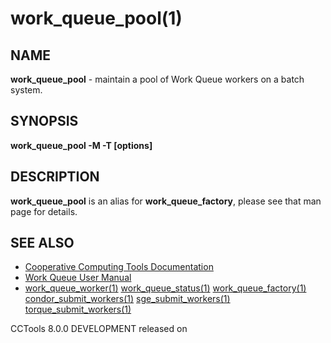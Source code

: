 






















# work_queue_pool(1)

## NAME
**work_queue_pool** - maintain a pool of Work Queue workers on a batch system.

## SYNOPSIS
****work_queue_pool -M <project-name> -T <batch-type> [options]****

## DESCRIPTION
**work_queue_pool** is an alias for **work_queue_factory**,
please see that man page for details.

## SEE ALSO


- [Cooperative Computing Tools Documentation]("../index.html")
- [Work Queue User Manual]("../workqueue.html")
- [work_queue_worker(1)](work_queue_worker.md) [work_queue_status(1)](work_queue_status.md) [work_queue_factory(1)](work_queue_factory.md) [condor_submit_workers(1)](condor_submit_workers.md) [sge_submit_workers(1)](sge_submit_workers.md) [torque_submit_workers(1)](torque_submit_workers.md) 


CCTools 8.0.0 DEVELOPMENT released on 
